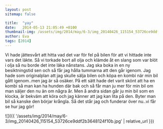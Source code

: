 ```yaml
---
layout: post
sitemap: false

title:  "yay"
date:   2014-05-13 21:05:49 +0100
thumbnail-img: /assets/img/2014/may/6-3/img_20140426_115154_53726ce9ddf2b3648124f10b.jpg
author: Eva
tags: [2014]
---
```


Vi hade jättesvårt att hitta vad det var för fel på bilen för att vi hittade inte vars det läkte. Så vi torkade bort all olja och klämde åt en slang som var blöt i olja så nu borde det inte läka nånstans. Jag ska boka in en ny besiktningstid sen och så får jag hålla tummarna att den går igenom. Jag hade som originalplan att jag skulle sälja bilen och köpa en kombi när min bil gått igenom..men jag är så osäker. På ett sätt hade det varit skönt att ha en kombi så man kan ha hunden där bak och så får man ju mer för min bil om man säljer den nu än om några år. Men å andra sidan går ju min bil som en klocka, är bekväm att köra och jag känner att jag kan lita på den. Byter man bil så kanske den börjar krångla. Så det står jag och funderar över nu..vi får se hur jag gör!

![]({{ '/assets/img/2014/may/6-3/img_20140426_115154_53726ce9ddf2b3648124f10b.jpg'  | relative_url }})

